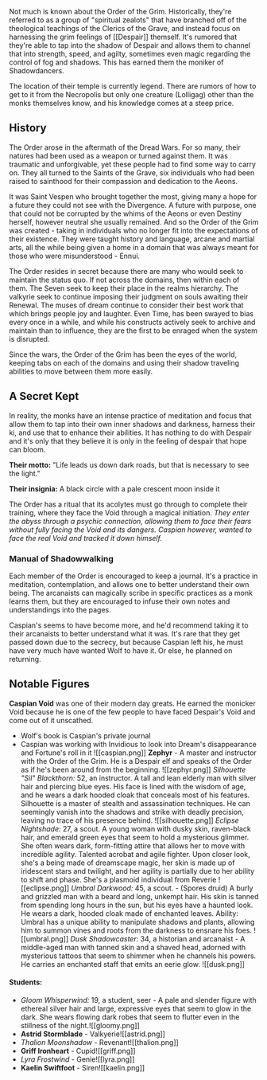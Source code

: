

Not much is known about the Order of the Grim. Historically, they're referred to as a group of "spiritual zealots" that have branched off of the theological teachings of the Clerics of the Grave, and instead focus on harnessing the grim feelings of [[Despair]] themself. It's rumored that they're able to tap into the shadow of Despair and allows them to channel that into strength, speed, and agilty, sometimes even magic regarding the control of fog and shadows. This has earned them the moniker of Shadowdancers.

The location of their temple is currently legend. There are rumors of how to get to it from the Necropolis but only one creature (Lolligag) other than the monks themselves know, and his knowledge comes at a steep price.

## History

The Order arose in the aftermath of the Dread Wars. For so many, their natures had been used as a weapon or turned against them. It was traumatic and unforgivable, yet these people had to find some way to carry on. They all turned to the Saints of the Grave, six individuals who had been raised to sainthood for their compassion and dedication to the Aeons. 

It was Saint Vespen who brought together the most, giving many a hope for a future they could not see with the Divergence. A future with purpose, one that could not be corrupted by the whims of the Aeons or even Destiny herself, however neutral she usually remained. And so the Order of the Grim was created - taking in individuals who no longer fit into the expectations of their existence. They were taught history and language, arcane and martial arts, all the while being given a home in a domain that was always meant for those who were misunderstood - Ennui.

The Order resides in secret because there are many who would seek to maintain the status quo. If not across the domains, then within each of them. The Seven seek to keep their place in the realms hierarchy. The valkyrie seek to continue imposing their judgment on souls awaiting their Renewal. The muses of dream continue to consider their best work that which brings people joy and laughter. Even Time, has been swayed to bias every once in a while, and while his constructs actively seek to archive and maintain than to influence, they are the first to be enraged when the system is disrupted.

Since the wars, the Order of the Grim has been the eyes of the world, keeping tabs on each of the domains and using their shadow traveling abilities to move between them more easily.

## A Secret Kept

In reality, the monks have an intense practice of meditation and focus that allow them to tap into their own inner shadows and darkness, harness their ki, and use that to enhance their abilities. It has nothing to do with Despair and it's only that they believe it is only in the feeling of despair that hope can bloom.

**Their motto:** "Life leads us down dark roads, but that is necessary to see the light."

**Their insignia:** A black circle with a pale crescent moon inside it

The Order has a ritual that its acolytes must go through to complete their training, where they face the Void through a magical initiation. *They enter the abyss through a psychic connection, allowing them to face their fears without fully facing the Void and its dangers. Caspian however, wanted to face the real Void and tracked it down himself.*

### Manual of Shadowwalking

Each member of the Order is encouraged to keep a journal. It's a practice in meditation, contemplation, and allows one to better understand their own being. The arcanaists can magically scribe in specific practices as a monk learns them, but they are encouraged to infuse their own notes and understandings into the pages.

Caspian's seems to have become more, and he'd recommend taking it to their arcanaists to better understand what it was. It's rare that they get passed down due to the secrecy, but because Caspian left his, he must have very much have wanted Wolf to have it. Or else, he planned on returning.

## Notable Figures

**Caspian Void** was one of their modern day greats. He earned the monicker Void because he is one of the few people to have faced Despair's Void and come out of it unscathed.
- Wolf's book is Caspian's private journal
- Caspian was working with Invidious to look into Dream's disappearance and Fortune's roll in it
![[caspian.png]]
**Zephyr** - A master and instructor with the Order of the Grim. He is a Despair elf and speaks of the Order as if he's been around from the beginning.
![[zephyr.png]]
*Silhouette "Sil" Blackthorn:* 52, an instructor. A tall and lean elderly man with silver hair and piercing blue eyes. His face is lined with the wisdom of age, and he wears a dark hooded cloak that conceals most of his features. Silhouette is a master of stealth and assassination techniques. He can seemingly vanish into the shadows and strike with deadly precision, leaving no trace of his presence behind.
![[silhouette.png]]
*Eclipse Nightshade:* 27, a scout. A young woman with dusky skin, raven-black hair, and emerald green eyes that seem to hold a mysterious glimmer. She often wears dark, form-fitting attire that allows her to move with incredible agility. Talented acrobat and agile fighter. Upon closer look, she's a being made of dreamscape magic, her skin is made up of iridescent stars and twilight, and her agility is partially due to her ability to shift and phase. She's a plasmoid individual from Reverie
![[eclipse.png]]
*Umbral Darkwood:* 45, a scout. - (Spores druid) A burly and grizzled man with a beard and long, unkempt hair. His skin is tanned from spending long hours in the sun, but his eyes have a haunted look. He wears a dark, hooded cloak made of enchanted leaves. Ability: Umbral has a unique ability to manipulate shadows and plants, allowing him to summon vines and roots from the darkness to ensnare his foes.
![[umbral.png]]
*Dusk Shadowcaster:* 34, a historian and arcanaist - A middle-aged man with tanned skin and a shaved head, adorned with mysterious tattoos that seem to shimmer when he channels his powers. He carries an enchanted staff that emits an eerie glow.
![[dusk.png]]
#### Students:
- *Gloom Whisperwind:* 19, a student, seer - A pale and slender figure with ethereal silver hair and large, expressive eyes that seem to glow in the dark. She wears flowing dark robes that seem to flutter even in the stillness of the night.![[gloomy.png]]
- **Astrid Stormblade** - Valkyerie![[astrid.png]]
- *Thalion Moonshadow* - Revenant![[thalion.png]]
- **Griff Ironheart** - Cupid![[griff.png]]
- *Lyra Frostwind* - Genie![[lyra.png]]
- **Kaelin Swiftfoot** - Siren![[kaelin.png]]